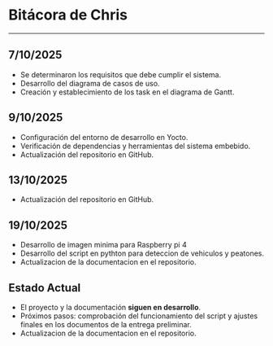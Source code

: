 # Bitácora de Chris
---

## 7/10/2025
- Se determinaron los requisitos que debe cumplir el sistema.  
- Desarrollo del diagrama de casos de uso.  
- Creación y establecimiento de los task en el diagrama de Gantt.  

## 9/10/2025
- Configuración del entorno de desarrollo en Yocto.  
- Verificación de dependencias y herramientas del sistema embebido.  
- Actualización del repositorio en GitHub.

## 13/10/2025
- Actualización del repositorio en GitHub.

## 19/10/2025
- Desarrollo de imagen minima para Raspberry pi 4
- Desarrollo del script en pythton para deteccion de vehiculos y peatones.
- Actualizacion de la documentacion en el repositorio.

## Estado Actual
- El proyecto y la documentación **siguen en desarrollo**.
- Próximos pasos: comprobación del funcionamiento del script y ajustes finales en los documentos de la entrega preliminar.
- Actualizacion de la documentacion en el repositorio.

